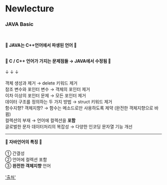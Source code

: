 # Newlecture

### JAVA  Basic 
<br>

**🤍 JAVA는 C++언어에서 파생된 언어 🤍**  
<br>

**🤍 C / C++ 언어가 가지는 문제점들 → JAVA에서 수정됨 🤍**  
<br>
↓ ↓ ↓
<br>  
객체 생성과 제거 → delete 키워드 제거  
참조 변수와 포인터 변수 → 객체의 포인터 제거  
이차 이상의 포인터 문제 →  모든 포인터 제거   
데이터 구조를 정의하는 두 가지 방법 → struct 키워드 제거  
함수지향? 객체지향? → 함수는 메소드로만 사용하도록 제약 (완전한 객체지향으로 바뀜)  
컬렉션의 부재 → 언어에 컬렉션을 **포함**  
글로벌한 문자 데이터처리의 복잡성 → 다양한 인코딩 문자열 기능 개선 

----

**🤍 자바언어의 특징 🤍**   
<br>
① 간결성  
② 언어에 컬렉션 포함  
③ **완전한 객체지향** 언어  
<br>
['출처'](https://www.youtube.com/watch?v=-KXFcAlXixk&list=PLq8wAnVUcTFV7wEVu2qcAChtAOYusZwzj&index=6)
